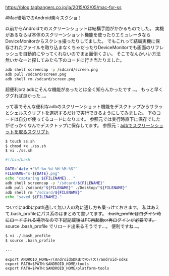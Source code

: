https://blog.tagbangers.co.jp/ja/2015/02/05/mac-for-ss

#Mac環境でのAndroid楽々スクショ！

以前からAndroidでのスクリーンショットは結構手間がかかるものでした。
実機があるならば本体のスクリーンショット機能を使ったりエミュレータならDeviceMonitorからスクショ撮ったりしてました。
でもこれって結局実機に保存されたファイルを取り込まなくちゃだったりDeviceMonitorでも画面のリフレッシュを自動的にやってくれないのでまぁ面倒くさい。
そこでなんかいい方法無いかなーと探してみたら下のコードに行き当たりました。

```sh
adb shell screencap -p /sdcard/screen.png
adb pull /sdcard/screen.png
adb shell rm /sdcard/screen.png
```

超便利orz
adbにそんな機能があったとは全く知らんかったです…。
もっと早くググれば良かった…。

って事でそんな便利なadbのスクリーンショット機能をデスクトップからサラッとシェルスクリプトを選択するだけで実行できるようにしてみました。
下のコードは自分が使ってるコードになります。
参照元では実行時直下に保存でしたがせっかくなんでデスクトップに保存してます。
参照元：[adbでスクリーンショットを取るスクリプト](http://qiita.com/toshinarin/items/d0d1e9a36e88ea98bd72)

```bash
$ touch ss.sh
$ chmod +x ./ss.sh
$ vi ./ss.sh
```

```bash:ss.sh
#!/bin/bash

DATE=`date +"%Y-%m-%d-%H-%M-%S"`
FILENAME="s-${DATE}.png"
echo "capturing ${FILENAME}..."
adb shell screencap -p "/sdcard/${FILENAME}"
adb pull /sdcard/"${FILENAME}" ./Desktop/"${FILENAME}"
adb shell rm "/sdcard/${FILENAME}"
echo "saved ${FILENAME}."
```

ついでにadbにpath通して無い人の為に通し方も乗っけておきます。
私はあえて.bash_profileにパス系のはまとめて書いてます。
~~.bash_profileはログイン時にロードされる場所なので下記記載後はPC再起動or再ログインが必要です。~~
source .bash_profile でリロード出来るそうです…。
便利ですね…。

```bash
$ vi ./.bash_profile
$ source .bash_profile
```

```bash:.bash_profile
...

export ANDROID_HOME=/(AndroidSDKまでのパス)/android-sdks
export PATH=$PATH:$ANDROID_HOME/tools
export PATH=$PATH:$ANDROID_HOME/platform-tools
```